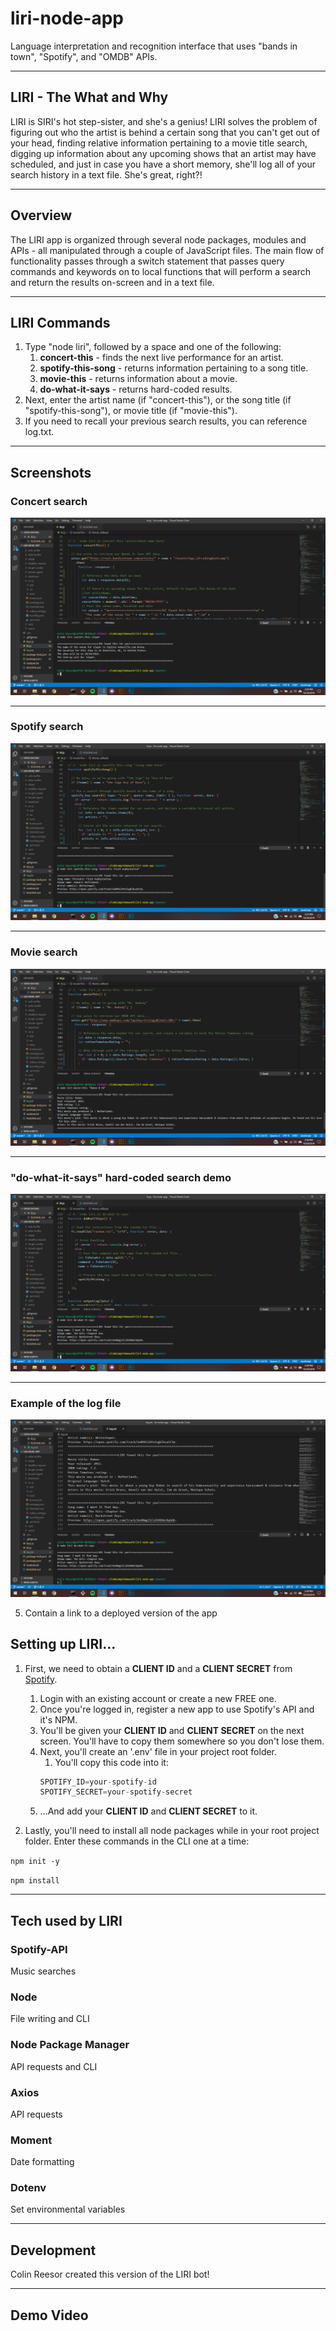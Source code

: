 # liri-node-app
Language interpretation and recognition interface that uses "bands in town", "Spotify", and "OMDB" APIs.
****
## LIRI - The What and Why
LIRI is SIRI's hot step-sister, and she's a genius! LIRI solves the problem of figuring out who the artist is behind a certain song that you can't get out of your head, finding relative information pertaining to a movie title search, digging up information about any upcoming shows that an artist may have scheduled, and just in case you have a short memory, she'll log all of your search history in a text file. She's great, right?!
****
## Overview
The LIRI app is organized through several node packages, modules and APIs - all manipulated through a couple of JavaScript files. The main flow of functionality passes through a switch statement that passes query commands and keywords on to local functions that will perform a search and return the results on-screen and in a text file.
****
## LIRI Commands
1. Type "node liri", followed by a space and one of the following:
    1) **concert-this** - finds the next live performance for an artist.
    2) **spotify-this-song** - returns information pertaining to a song title.
    3) **movie-this** - returns information about a movie.
    4) **do-what-it-says** - returns hard-coded results.
2. Next, enter the artist name (if "concert-this"), or the song title (if "spotify-this-song"), or movie title (if "movie-this").
3. If you need to recall your previous search results, you can reference log.txt.
****
## Screenshots

### Concert search
![](Screenshots/concert-this.png)

****

### Spotify search
![](Screenshots/spotify-this-song.png)

****

### Movie search
![](Screenshots/movie-this.png)

****

### "do-what-it-says" hard-coded search demo
![](Screenshots/do-what-it-says.png)

****

### Example of the log file
![](Screenshots/log-file.png)

5. Contain a link to a deployed version of the app

## Setting up LIRI...
1. First, we need to obtain a **CLIENT ID** and a **CLIENT SECRET** from [Spotify](https://developer.spotify.com/my-applications/#!/).
    1) Login with an existing account or create a new FREE one.
    2) Once you're logged in, register a new app to use Spotify's API and it's NPM.
    3) You'll be given your **CLIENT ID** and **CLIENT SECRET** on the next screen. You'll have to copy them somewhere so you don't lose them.
    4) Next, you'll create an '.env' file in your project root folder.
        1.  You'll copy this code into it: 
        ```js
        SPOTIFY_ID=your-spotify-id
        SPOTIFY_SECRET=your-spotify-secret
        ```
    5) ...And add your **CLIENT ID** and **CLIENT SECRET** to it.

2. Lastly, you'll need to install all node packages while in your root project folder. Enter these commands in the CLI one at a time:

`npm init -y`

`npm install`


****
## Tech used by LIRI

### **Spotify-API**
Music searches
### **Node**
File writing and CLI
### **Node Package Manager**
API requests and CLI
### **Axios**
API requests
### **Moment**
Date formatting
### **Dotenv**
Set environmental variables

****
## Development

Colin Reesor created this version of the LIRI bot!

****
## Demo Video